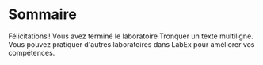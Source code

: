 # Sommaire

Félicitations ! Vous avez terminé le laboratoire Tronquer un texte multiligne. Vous pouvez pratiquer d'autres laboratoires dans LabEx pour améliorer vos compétences.
